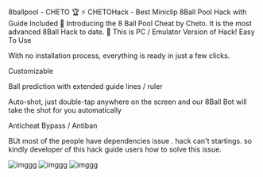 8ballpool - CHETO 🏆
⚡ CHETOHack - Best Miniclip 8Ball Pool Hack with Guide Included
🎱 Introducing the 8 Ball Pool Cheat by Cheto. It is the most advanced 8Ball Hack to date.
🎱 This is PC / Emulator Version of Hack!
Easy To Use

  With no installation process, everything is ready in just a few clicks.

Customizable

  Ball prediction with extended guide lines / ruler

   Auto-shot, just double-tap anywhere on the screen and our 8Ball Bot will take the shot for you automatically

  Anticheat Bypass / Antiban

BUt most of the people have dependencies issue . hack can't startings.
so kindly developer of this hack guide users how to solve this issue.

![imggg](https://i.postimg.cc/4xK6jkQH/68747470733a2f2f692e706f7374696d672e63632f37593350626b79522f3861633461322d50776b6d6c6e392d41352e6a70.jpg)
![imggg](https://i.postimg.cc/Wb166JDn/68747470733a2f2f692e706f7374696d672e63632f4e6a5173487a736a2f3861633461322d50776b6d6c6e392d41352e6a70.jpg)
![imggg](https://i.postimg.cc/y8wmHQLQ/68747470733a2f2f692e706f7374696d672e63632f6b67776e467647462f35313438652d5a642d52342d43782d474c586c2e.jpg)
